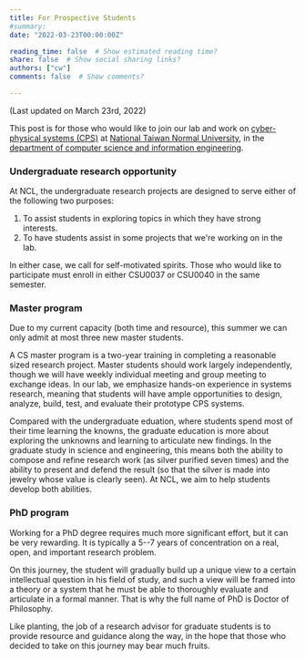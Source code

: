 ```yaml
---
title: For Prospective Students
#summary: 
date: "2022-03-23T00:00:00Z"

reading_time: false  # Show estimated reading time?
share: false  # Show social sharing links?
authors: ["cw"]
comments: false  # Show comments?

---
```

(Last updated on March 23rd, 2022)

This post is for those who would like to join our lab
and work on [cyber-physical systems (CPS)](https://en.wikipedia.org/wiki/Cyber-physical_system) at [National Taiwan Normal University](https://www.ntnu.edu.tw/), in the [department of computer science and information engineering](https://www.csie.ntnu.edu.tw/).

### Undergraduate research opportunity

At NCL, the undergraduate research projects are designed to serve
either of the following two purposes:
  1. To assist students in exploring topics in which they have strong interests.
  2. To have students assist in some projects that we're working on in the lab.

In either case, we call for self-motivated spirits.
Those who would like to participate must enroll in either
CSU0037 or CSU0040 in the same semester.

### Master program

Due to my current capacity (both time and resource),
this summer we can only admit at most three new master students. 

A CS master program is a two-year training in completing
a reasonable sized research project. Master students should
work largely independently, though we will have weekly individual
meeting and group meeting to exchange ideas. In our lab, we
emphasize hands-on experience in systems research, meaning that
students will have ample opportunities to design, analyze, build,
test, and evaluate their prototype CPS systems.

Compared with the undergraduate eduation,
where students spend most of their time learning the knowns,
the graduate education is more about exploring the unknowns
and learning to articulate new findings.
In the graduate study in science and engineering,
this means both the ability to compose and refine research work
(as silver purified seven times) and the ability to present and defend the result
(so that the silver is made into jewelry whose value is clearly seen).
At NCL, we aim to help students develop both abilities.

### PhD program

Working for a PhD degree requires much more significant effort,
but it can be very rewarding. It is typically a 5--7 years of
concentration on a real, open, and important research problem.

On this journey, the student will gradually build up a unique view
to a certain intellectual question in his field of study,
and such a view will be framed into a theory or a system that
he must be able to thoroughly evaluate and articulate in a formal manner.
That is why the full name of PhD is Doctor of Philosophy.

Like planting, the job of a research advisor for graduate students
is to provide resource and guidance along the way,
in the hope that those who decided to take on this journey may
bear much fruits.
